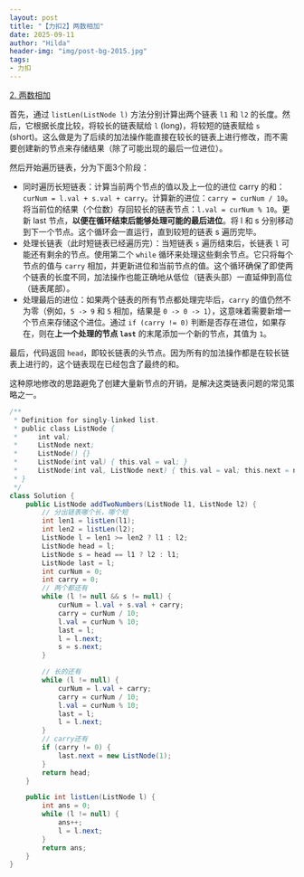 ```yaml
---
layout: post
title: "【力扣2】两数相加"
date: 2025-09-11
author: "Hilda"
header-img: "img/post-bg-2015.jpg"
tags:
- 力扣
---
```


<script type="text/javascript"
        src="https://cdnjs.cloudflare.com/ajax/libs/mathjax/2.7.5/MathJax.js?config=TeX-AMS-MML_SVG">
</script>


[2. 两数相加](https://leetcode.cn/problems/add-two-numbers/)

首先，通过 `listLen(ListNode l)` 方法分别计算出两个链表 `l1` 和 `l2` 的长度。然后，它根据长度比较，将较长的链表赋给 `l` (long)，将较短的链表赋给 `s` (short)。这么做是为了后续的加法操作能直接在较长的链表上进行修改，而不需要创建新的节点来存储结果（除了可能出现的最后一位进位）。

然后开始遍历链表，分为下面3个阶段：

- 同时遍历长短链表：计算当前两个节点的值以及上一位的进位 carry 的和：`curNum = l.val + s.val + carry`。计算新的进位：`carry = curNum / 10`。将当前位的结果（个位数）存回较长的链表节点：`l.val = curNum % 10`。更新 last 节点，**以便在循环结束后能够处理可能的最后进位**。将 l 和 s 分别移动到下一个节点。这个循环会一直运行，直到较短的链表 s 遍历完毕。
- 处理长链表（此时短链表已经遍历完）：当短链表 `s` 遍历结束后，长链表 `l` 可能还有剩余的节点。使用第二个 `while` 循环来处理这些剩余节点。它只将每个节点的值与 `carry` 相加，并更新进位和当前节点的值。这个循环确保了即使两个链表的长度不同，加法操作也能正确地从低位（链表头部）一直延伸到高位（链表尾部）。
- 处理最后的进位：如果两个链表的所有节点都处理完毕后，`carry` 的值仍然不为零（例如，`5 -> 9` 和 `5` 相加，结果是 `0 -> 0 -> 1`），这意味着需要新增一个节点来存储这个进位。通过 `if (carry != 0)` 判断是否存在进位，如果存在，则在**上一个处理的节点 `last`** 的末尾添加一个新的节点，其值为 `1`。

最后，代码返回 `head`，即较长链表的头节点。因为所有的加法操作都是在较长链表上进行的，这个链表现在已经包含了最终的和。

这种原地修改的思路避免了创建大量新节点的开销，是解决这类链表问题的常见策略之一。

```java
/**
 * Definition for singly-linked list.
 * public class ListNode {
 *     int val;
 *     ListNode next;
 *     ListNode() {}
 *     ListNode(int val) { this.val = val; }
 *     ListNode(int val, ListNode next) { this.val = val; this.next = next; }
 * }
 */
class Solution {
    public ListNode addTwoNumbers(ListNode l1, ListNode l2) {
        // 分出链表哪个长，哪个短
        int len1 = listLen(l1);
        int len2 = listLen(l2);
        ListNode l = len1 >= len2 ? l1 : l2;
        ListNode head = l;
        ListNode s = head == l1 ? l2 : l1;
        ListNode last = l;
        int curNum = 0;
        int carry = 0;
        // 两个都还有
        while (l != null && s != null) {
            curNum = l.val + s.val + carry;
            carry = curNum / 10;
            l.val = curNum % 10;
            last = l;
            l = l.next;
            s = s.next;
        }

        // 长的还有
        while (l != null) {
            curNum = l.val + carry;
            carry = curNum / 10;
            l.val = curNum % 10;
            last = l;
            l = l.next;
        }
        // carry还有
        if (carry != 0) {
            last.next = new ListNode(1);
        }
        return head;
    }

    public int listLen(ListNode l) {
        int ans = 0;
        while (l != null) {
            ans++;
            l = l.next;
        }
        return ans;
    }
}
```

